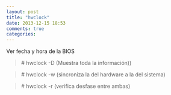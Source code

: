 ```yaml
---
layout: post
title: "hwclock"
date: 2013-12-15 18:53
comments: true
categories: 
---
```

Ver fecha y hora de la BIOS

>\# hwclock -D (Muestra toda la información))

>\# hwclock -w (sincroniza la del hardware a la del sistema)

>\# hwclock -r  (verifica desfase entre ambas)

